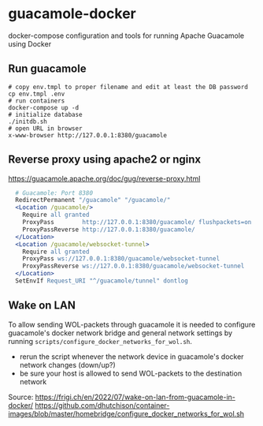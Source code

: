 # guacamole-docker

docker-compose configuration and tools for running Apache Guacamole using Docker

## Run guacamole

```
# copy env.tmpl to proper filename and edit at least the DB password
cp env.tmpl .env
# run containers
docker-compose up -d
# initialize database
./initdb.sh
# open URL in browser
x-www-browser http://127.0.0.1:8380/guacamole
```

## Reverse proxy using apache2 or nginx

https://guacamole.apache.org/doc/gug/reverse-proxy.html

```apache
  # Guacamole: Port 8380
  RedirectPermanent "/guacamole" "/guacamole/"
  <Location /guacamole/>
    Require all granted
    ProxyPass        http://127.0.0.1:8380/guacamole/ flushpackets=on
    ProxyPassReverse http://127.0.0.1:8380/guacamole/
  </Location>
  <Location /guacamole/websocket-tunnel>
    Require all granted
    ProxyPass ws://127.0.0.1:8380/guacamole/websocket-tunnel
    ProxyPassReverse ws://127.0.0.1:8380/guacamole/websocket-tunnel
  </Location>
  SetEnvIf Request_URI "^/guacamole/tunnel" dontlog
```

## Wake on LAN
To allow sending WOL-packets through guacamole it is needed to configure
guacamole's docker network bridge and general network settings by running
```scripts/configure_docker_networks_for_wol.sh```.
- rerun the script whenever the network device in guacamole's
docker network changes (down/up?)
- be sure your host is allowed to send WOL-packets to the destination network

Source:
<https://frigi.ch/en/2022/07/wake-on-lan-from-guacamole-in-docker/>
<https://github.com/dhutchison/container-images/blob/master/homebridge/configure_docker_networks_for_wol.sh>
